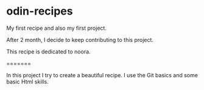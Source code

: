 # odin-recipes
My first recipe and also my first project.
<p>After 2 month, I decide to keep contributing to this project. 
<p>This recipe is dedicated to noora.
<p>=======
<p>In this project I try to create a beautiful recipe. I use the Git basics and some basic Html skills. 

